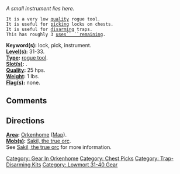 *A small instrument lies here.*

`It is a very low `[`quality`](Rogue_Tool_Values.md "wikilink")` rogue tool.`  
`It is useful for `[`picking`](Pick_(command).md "wikilink")` locks on chests.`  
`It is useful for `[`disarming`](Dismantle.md "wikilink")` traps.`  
`This has roughly 3 `[`uses`` ``remaining`](Rogue_Tool_Values.md "wikilink")`.`

**Keyword(s):** lock, pick, instrument.  
**[Level(s)](Object_Level.md "wikilink"):** 31-33.  
**[Type](:Category:_Object_Types.md "wikilink"):** [rogue
tool](:Category:_Rogue_Tools.md "wikilink").  
**[Slot(s)](Object_Slots.md "wikilink"):** <held>.  
**[Quality](Object_Quality.md "wikilink"):** 25 hps.  
**[Weight](Object_Weight.md "wikilink"):** 1 lbs.  
**[Flag(s)](:Category:_Object_Flags.md "wikilink"):** none.  

## Comments

## Directions

**[Area](:Category:_Areas.md "wikilink"):**
[Orkenhome](:Category:_Orkenhome.md "wikilink")
([Map](Orkenhome_Map.md "wikilink")).  
**[Mob(s)](:Category:_Mobs.md "wikilink"):** [Sakil, the true
orc](Sakil,_The_True_Orc.md "wikilink").  
See [Sakil, the true orc](Sakil,_The_True_Orc.md "wikilink") for more
information.  

[Category: Gear In Orkenhome](Category:_Gear_In_Orkenhome "wikilink")
[Category: Chest Picks](Category:_Chest_Picks "wikilink") [Category:
Trap-Disarming Kits](Category:_Trap-Disarming_Kits "wikilink")
[Category: Lowmort 31-40 Gear](Category:_Lowmort_31-40_Gear "wikilink")
